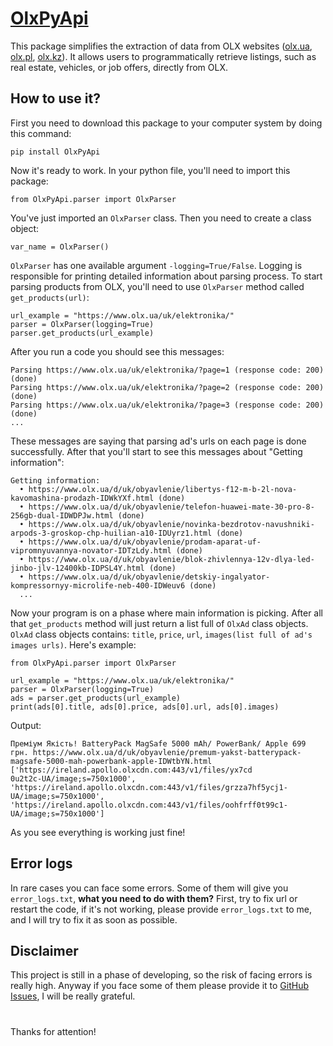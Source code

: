 # [OlxPyApi](https://pypi.org/project/OlxPyApi/)

This package simplifies the extraction of data from OLX websites ([olx.ua](https://www.olx.ua), [olx.pl](https://www.olx.pl), [olx.kz](https://www.olx.kz)). It allows users to programmatically retrieve listings, such as real estate, vehicles, or job offers, directly from OLX.

## How to use it?

First you need to download this package to your computer system by doing this command:

    pip install OlxPyApi

Now it's ready to work. In your python file, you'll need to import this package:

    from OlxPyApi.parser import OlxParser

You've just imported an ```OlxParser``` class. Then you need to create a class object:

    var_name = OlxParser()

```OlxParser``` has one available argument ```-logging=True/False```. Logging is responsible for printing detailed information about parsing process.
To start parsing products from OLX, you'll need to use ```OlxParser``` method called ```get_products(url)```:

    url_example = "https://www.olx.ua/uk/elektronika/"
    parser = OlxParser(logging=True)
    parser.get_products(url_example)

After you run a code you should see this messages:

    Parsing https://www.olx.ua/uk/elektronika/?page=1 (response code: 200) (done)
    Parsing https://www.olx.ua/uk/elektronika/?page=2 (response code: 200) (done)
    Parsing https://www.olx.ua/uk/elektronika/?page=3 (response code: 200) (done)
    ...
    
These messages are saying that parsing ad's urls on each page is done successfully.
After that you'll start to see this messages about "Getting information":

    Getting information:
      • https://www.olx.ua/d/uk/obyavlenie/libertys-f12-m-b-2l-nova-kavomashina-prodazh-IDWkYXf.html (done)
      • https://www.olx.ua/d/uk/obyavlenie/telefon-huawei-mate-30-pro-8-256gb-dual-IDWDPJw.html (done)
      • https://www.olx.ua/d/uk/obyavlenie/novinka-bezdrotov-navushniki-arpods-3-groskop-chp-huilian-a10-IDUyrz1.html (done)
      • https://www.olx.ua/d/uk/obyavlenie/prodam-aparat-uf-vipromnyuvannya-novator-IDTzLdy.html (done)
      • https://www.olx.ua/d/uk/obyavlenie/blok-zhivlennya-12v-dlya-led-jinbo-jlv-12400kb-IDPSL4Y.html (done)
      • https://www.olx.ua/d/uk/obyavlenie/detskiy-ingalyator-kompressornyy-microlife-neb-400-IDWeuv6 (done)
      ...

Now your program is on a phase where main information is picking.
After all that ```get_products``` method will just return a list full of ```OlxAd``` class objects. ```OlxAd``` class objects contains: ```title```, ```price```, ```url```, ```images(list full of ad's images urls)```.
Here's example:

    from OlxPyApi.parser import OlxParser
    
    url_example = "https://www.olx.ua/uk/elektronika/"
    parser = OlxParser(logging=True)
    ads = parser.get_products(url_example)
    print(ads[0].title, ads[0].price, ads[0].url, ads[0].images)

Output:

    Преміум Якість! BatteryPack MagSafe 5000 mAh/ PowerBank/ Apple 699 грн. https://www.olx.ua/d/uk/obyavlenie/premum-yakst-batterypack-magsafe-5000-mah-powerbank-apple-IDWtbYN.html ['https://ireland.apollo.olxcdn.com:443/v1/files/yx7cd
    0u2t2c-UA/image;s=750x1000', 'https://ireland.apollo.olxcdn.com:443/v1/files/grzza7hf5ycj1-UA/image;s=750x1000', 'https://ireland.apollo.olxcdn.com:443/v1/files/oohfrff0t99c1-UA/image;s=750x1000']

As you see everything is working just fine!

## Error logs

In rare cases you can face some errors. Some of them will give you ```error_logs.txt```, **what you need to do with them?**
First, try to fix url or restart the code, if it's not working, please provide ```error_logs.txt``` to me, and I will try to fix it as soon as possible.

## Disclaimer

This project is still in a phase of developing, so the risk of facing errors is really high. Anyway if you face some of them please provide it to [GitHub Issues](https://github.com/Vladislavus1/OlxPyApi/issues), I will be really grateful.

#

Thanks for attention!
